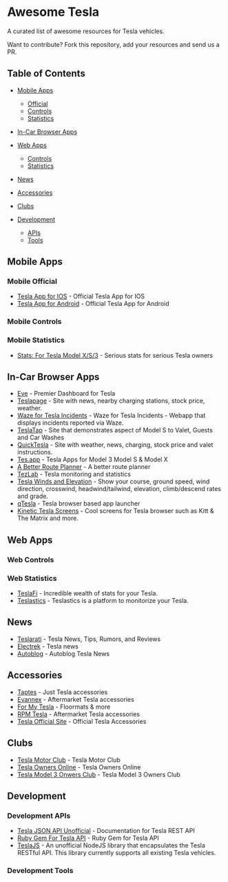 # Awesome Tesla

A curated list of awesome resources for Tesla vehicles.

Want to contribute? Fork this repository, add your resources and send us a PR. 

## Table of Contents

- [Mobile Apps](#mobile-applications)
  - [Official](#mobile-official)
  - [Controls](#mobile-controls)
  - [Statistics](#mobile-statistics)
  
- [In-Car Browser Apps](#in-car-browser-apps)

- [Web Apps](#web-applications)
  - [Controls](#web-controls)
  - [Statistics](#web-statistics)
  
- [News](#news)

- [Accessories](#accessories)

- [Clubs](#clubs)

- [Development](#development)
  - [APIs](#development-apis)
  - [Tools](#development-tools)



## Mobile Apps

### Mobile Official
- [Tesla App for IOS](https://itunes.apple.com/us/app/tesla-model-s/id582007913?mt=8) - Official Tesla App for IOS
- [Tesla App for Android](https://play.google.com/store/apps/details?id=com.teslamotors.tesla&hl=en) - Official Tesla App for Android

### Mobile Controls

### Mobile Statistics

 - [Stats: For Tesla Model X/S/3](https://itunes.apple.com/us/app/stats-for-tesla-model-s-x-3/id1191100729?mt=8) - Serious stats for serious Tesla owners

## In-Car Browser Apps
 - [Eve](https://teslaapps.net/en/) - Premier Dashboard for Tesla
 - [Teslapage](http://teslapage.com/) - Site with news, nearby charging stations, stock price, weather. 
 - [Waze for Tesla Incidents](https://teslawaze.azurewebsites.net/) - Waze for Tesla Incidents - Webapp that displays incidents reported via Waze.
 - [TeslaTap](http://teslatap.com/guest/sd-us/valet.php) - Site that demonstrates aspect of Model S to Valet, Guests and Car Washes
 - [QuickTesla](https://qtes.la/) - Site with weather, news, charging, stock price and valet instructions.
 - [Tes.app](https://tes.app) - Tesla Apps for Model 3 Model S & Model X 
 - [A Better Route Planner](https://abetterrouteplanner.com/) - A better route planner
 - [TezLab](https://tezlabapp.com) - Tesla monitoring and statistics
 - [Tesla Winds and Elevation](https://teslawinds.com/) - Show your course, ground speed, wind direction, crosswind, headwind/tailwind, elevation, climb/descend rates and grade.
 - [qTesla](https://qtes.la/) - Tesla browser based app launcher
 - [Kinetic Tesla Screens](http://www.kinetic.com/teslascreens/) - Cool screens for Tesla browser such as Kitt & The Matrix and more.


## Web Apps

### Web Controls


### Web Statistics

 - [TeslaFi](www.teslafi.com) - Incredible wealth of stats for your Tesla.
 - [Teslastics](https://teslastics.com) - Teslastics is a platform to monitorize your Tesla.

## News

 - [Teslarati](https://www.teslarati.com/) - Tesla News, Tips, Rumors, and Reviews
 - [Electrek](https://electrek.co/guides/tesla/) - Tesla news
 - [Autoblog](https://www.autoblog.com/tesla/news/) - Autoblog Tesla News
 
## Accessories

 - [Taptes](https://www.taptes.com/) - Just Tesla accessories
 - [Evannex](https://evannex.com/) - Aftermarket Tesla accessories
 - [For My Tesla](http://formytesla.com/) - Floormats & more
 - [RPM Tesla](https://www.rpmtesla.com/) - Aftermarket Tesla accessories
 - [Tesla Official Site](http://www.shop.teslamotors.com) - Official Tesla Accessories 
 
## Clubs
 - [Tesla Motor Club](https://teslamotorsclub.com/) - Tesla Motor Club
 - [Tesla Owners Online](https://teslaownersonline.com/) - Tesla Owners Online
 - [Tesla Model 3 Onwers Club](https://model3ownersclub.com) - Tesla Model 3 Owners Club
 
## Development

### Development APIs
  - [Tesla JSON API Unofficial](https://tesla-api.timdorr.com/) - Documentation for Tesla REST API
  - [Ruby Gem For Tesla API](https://github.com/timdorr/tesla-api) - Ruby Gem for Tesla API
  - [TeslaJS](https://github.com/mseminatore/TeslaJS) - An unofficial NodeJS library that encapsulates the Tesla RESTful API. This library currently supports all existing Tesla vehicles.

### Development Tools

